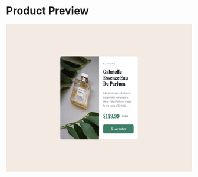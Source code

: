 # Product Preview

<img
        src="design/desktop-design.jpg"
        alt="perfume"
        width="720px"
        height="400px"
      />
